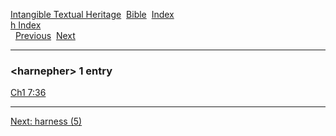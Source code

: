 [Intangible Textual Heritage](../../index)  [Bible](../index) 
[Index](index)   
[h Index](_h_)  
  [Previous](c05160)  [Next](c05162) 

------------------------------------------------------------------------

### &lt;harnepher&gt; 1 entry

[Ch1 7:36](../kjv/ch1007.htm#036)  

------------------------------------------------------------------------

[Next: harness (5)](c05162)
